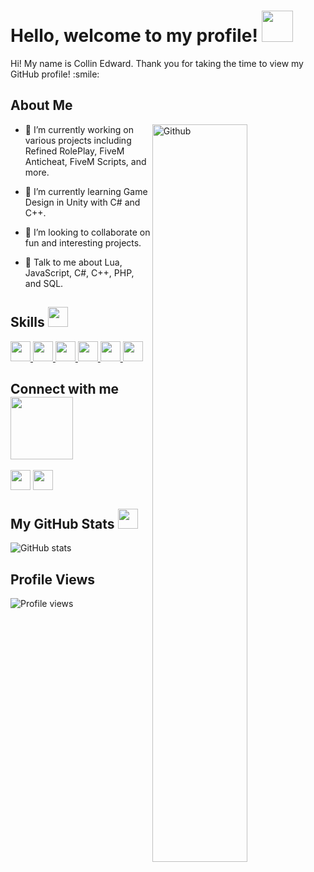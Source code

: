 <h1> Hello, welcome to my profile! <img src="https://raw.githubusercontent.com/MartinHeinz/MartinHeinz/master/wave.gif" width="50px"> </h1>

<div size="20px"> Hi! My name is Collin Edward. Thank you for taking the time to view my GitHub profile! :smile: 
</div>

<h2> About Me </h2>

<img width="55%" align="right" alt="Github" src="https://raw.githubusercontent.com/onimur/.github/master/.resources/git-header.svg" />

- 🔭 I’m currently working on various projects including Refined RolePlay, FiveM Anticheat, FiveM Scripts, and more.

- 🌱 I’m currently learning Game Design in Unity with C# and C++.

- 👯 I’m looking to collaborate on fun and interesting projects.

- 💬 Talk to me about Lua, JavaScript, C#, C++, PHP, and SQL.

<h2> Skills <img src="https://media2.giphy.com/media/QssGEmpkyEOhBCb7e1/giphy.gif?cid=ecf05e47a0n3gi1bfqntqmob8g9aid1oyj2wr3ds3mg700bl&rid=giphy.gif" width="32px"> </h2>
<a href="https://github.com/CollinEdward?tab=repositories&q=&type=&language=python&sort="> <img width="32px" src="https://raw.githubusercontent.com/rahulbanerjee26/githubAboutMeGenerator/main/icons/python.svg"> </a>
<a href="https://github.com/CollinEdward?tab=repositories&q=&type=&language=cpp&sort="> <img width="32px" src="https://raw.githubusercontent.com/rahulbanerjee26/githubAboutMeGenerator/main/icons/cpp.svg"> </a>
<a href="https://github.com/CollinEdward?tab=repositories&q=&type=&language=csharp&sort="> <img width="32px" src="https://raw.githubusercontent.com/rahulbanerjee26/githubAboutMeGenerator/main/icons/csharp.svg"> </a>
<a href="https://github.com/CollinEdward?tab=repositories&q=&type=&language=javascript&sort="> <img width="32px" src="https://raw.githubusercontent.com/rahulbanerjee26/githubAboutMeGenerator/main/icons/javascript.svg"> </a>
<a href="https://github.com/CollinEdward?tab=repositories&q=&type=&language=php&sort="> <img width="32px" src="https://raw.githubusercontent.com/rahulbanerjee26/githubAboutMeGenerator/main/icons/php.svg"> </a>
<a href="https://github.com/CollinEdward?tab=repositories&q=&type=&language=mysql&sort="> <img width="32px" src="https://raw.githubusercontent.com/rahulbanerjee26/githubAboutMeGenerator/main/icons/mysql.svg"> </a>

<h2> Connect with me <img src="https://raw.githubusercontent.com/ShahriarShafin/ShahriarShafin/main/Assets/handshake.gif" width="100px"> </h2>
<a href="https://www.github.com/CollinEdward"> <img width="32px" align="center" src="https://raw.githubusercontent.com/rahulbanerjee26/githubAboutMeGenerator/main/icons/github.svg"/></a>
<a href="https://discord.gg/DeY3DsqWd8"> <img width="32px" align="center" src="https://raw.githubusercontent.com/rahulbanerjee26/githubAboutMeGenerator/main/icons/discord.svg"/></a>

<h2> My GitHub Stats <img src="https://media1.giphy.com/media/du3J3cXyzhj75IOgvA/giphy.gif?cid=ecf05e47x2g034i9pzwtzzsd3xgg2w9nr94t4tflbbgo3008&rid=giphy.gif" width="32px"> </h2>

![GitHub stats](https://github-readme-stats.vercel.app/api?username=CollinEdward&show_icons=true&theme=dark)

<h2> Profile Views </h2>

![Profile views](https://gpvc.arturio.dev/CollinEdward)

